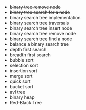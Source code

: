 - ~~binary tree remove node~~
- ~~binary tree search for a node~~
- binary search tree implementation
- binary search tree traversals
- binary search tree insert node
- binary search tree remove node
- binary search tree find a node
- balance a binary search tree
- depth first search                
- breadth first search
- bubble sort
- selection sort
- insertion sort
- merge sort
- quick sort
- bucket sort
- avl tree
- binary heap
- Red-Black Tree
